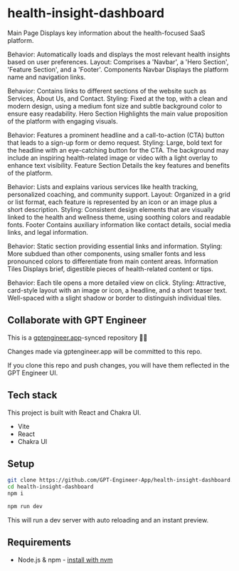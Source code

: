 # health-insight-dashboard

Main Page
Displays key information about the health-focused SaaS platform.

Behavior: Automatically loads and displays the most relevant health insights based on user preferences.
Layout: Comprises a 'Navbar', a 'Hero Section', 'Feature Section', and a 'Footer'.
Components
Navbar
Displays the platform name and navigation links.

Behavior: Contains links to different sections of the website such as Services, About Us, and Contact.
Styling: Fixed at the top, with a clean and modern design, using a medium font size and subtle background color to ensure easy readability.
Hero Section
Highlights the main value proposition of the platform with engaging visuals.

Behavior: Features a prominent headline and a call-to-action (CTA) button that leads to a sign-up form or demo request.
Styling: Large, bold text for the headline with an eye-catching button for the CTA. The background may include an inspiring health-related image or video with a light overlay to enhance text visibility.
Feature Section
Details the key features and benefits of the platform.

Behavior: Lists and explains various services like health tracking, personalized coaching, and community support.
Layout: Organized in a grid or list format, each feature is represented by an icon or an image plus a short description.
Styling: Consistent design elements that are visually linked to the health and wellness theme, using soothing colors and readable fonts.
Footer
Contains auxiliary information like contact details, social media links, and legal information.

Behavior: Static section providing essential links and information.
Styling: More subdued than other components, using smaller fonts and less pronounced colors to differentiate from main content areas.
Information Tiles
Displays brief, digestible pieces of health-related content or tips.

Behavior: Each tile opens a more detailed view on click.
Styling: Attractive, card-style layout with an image or icon, a headline, and a short teaser text. Well-spaced with a slight shadow or border to distinguish individual tiles.

## Collaborate with GPT Engineer

This is a [gptengineer.app](https://gptengineer.app)-synced repository 🌟🤖

Changes made via gptengineer.app will be committed to this repo.

If you clone this repo and push changes, you will have them reflected in the GPT Engineer UI.

## Tech stack

This project is built with React and Chakra UI.

- Vite
- React
- Chakra UI

## Setup

```sh
git clone https://github.com/GPT-Engineer-App/health-insight-dashboard.git
cd health-insight-dashboard
npm i
```

```sh
npm run dev
```

This will run a dev server with auto reloading and an instant preview.

## Requirements

- Node.js & npm - [install with nvm](https://github.com/nvm-sh/nvm#installing-and-updating)
